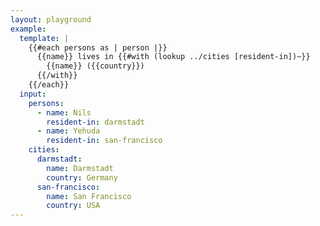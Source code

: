```yaml
---
layout: playground
example:
  template: |
    {{#each persons as | person |}}
      {{name}} lives in {{#with (lookup ../cities [resident-in])~}}
        {{name}} ({{country}})
      {{/with}}
    {{/each}}
  input:
    persons:
      - name: Nils
        resident-in: darmstadt
      - name: Yehuda
        resident-in: san-francisco
    cities:
      darmstadt:
        name: Darmstadt
        country: Germany
      san-francisco:
        name: San Francisco
        country: USA
---
```

